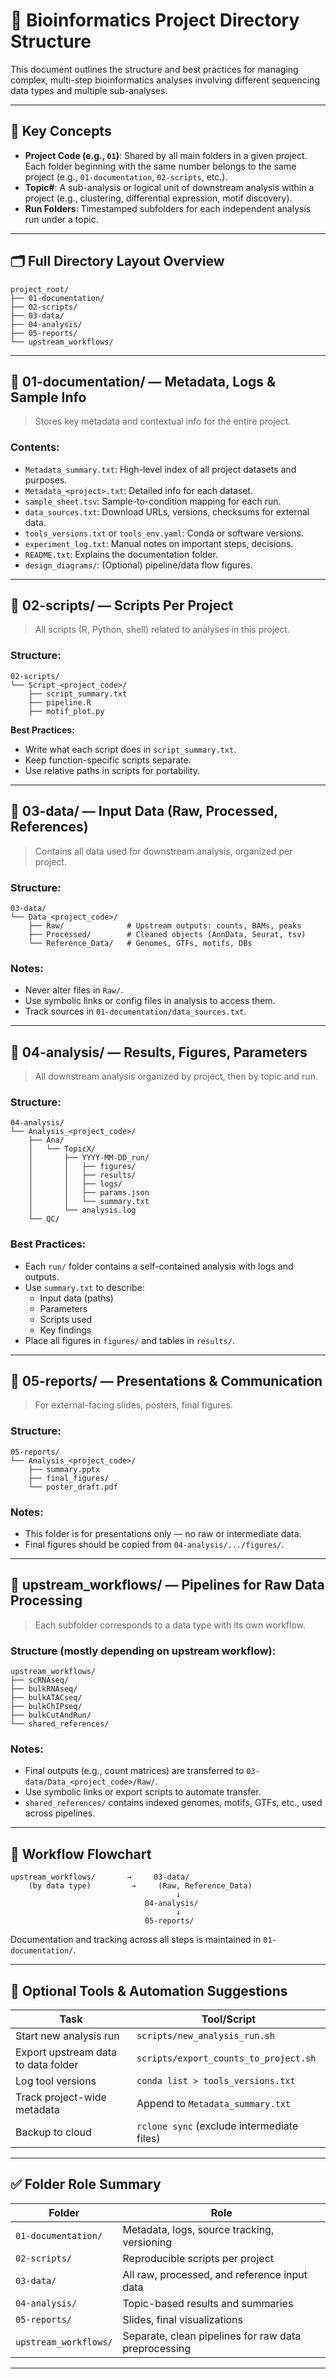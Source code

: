 
# 🧬 Bioinformatics Project Directory Structure

This document outlines the structure and best practices for managing complex, multi-step bioinformatics analyses involving different sequencing data types and multiple sub-analyses.

---

## 📌 Key Concepts

- **Project Code (e.g., `01`)**: Shared by all main folders in a given project. Each folder beginning with the same number belongs to the same project (e.g., `01-documentation`, `02-scripts`, etc.).
- **Topic#**: A sub-analysis or logical unit of downstream analysis within a project (e.g., clustering, differential expression, motif discovery).
- **Run Folders**: Timestamped subfolders for each independent analysis run under a topic.

---

## 🗂️ Full Directory Layout Overview

```
project_root/
├── 01-documentation/
├── 02-scripts/
├── 03-data/
├── 04-analysis/
├── 05-reports/
└── upstream_workflows/
```

---

## 📁 01-documentation/ — Metadata, Logs & Sample Info

> Stores key metadata and contextual info for the entire project.

### Contents:
- `Metadata_summary.txt`: High-level index of all project datasets and purposes.
- `Metadata_<project>.txt`: Detailed info for each dataset.
- `sample_sheet.tsv`: Sample-to-condition mapping for each run.
- `data_sources.txt`: Download URLs, versions, checksums for external data.
- `tools_versions.txt` or `tools_env.yaml`: Conda or software versions.
- `experiment_log.txt`: Manual notes on important steps, decisions.
- `README.txt`: Explains the documentation folder.
- `design_diagrams/`: (Optional) pipeline/data flow figures.

---

## 📁 02-scripts/ — Scripts Per Project

> All scripts (R, Python, shell) related to analyses in this project.

### Structure:
```
02-scripts/
└── Script_<project_code>/
    ├── script_summary.txt
    ├── pipeline.R
    ├── motif_plot.py
```

**Best Practices:**
- Write what each script does in `script_summary.txt`.
- Keep function-specific scripts separate.
- Use relative paths in scripts for portability.

---

## 📁 03-data/ — Input Data (Raw, Processed, References)

> Contains all data used for downstream analysis, organized per project.

### Structure:
```
03-data/
└── Data_<project_code>/
    ├── Raw/              # Upstream outputs: counts, BAMs, peaks
    ├── Processed/        # Cleaned objects (AnnData, Seurat, tsv)
    └── Reference_Data/   # Genomes, GTFs, motifs, DBs
```

### Notes:
- Never alter files in `Raw/`.
- Use symbolic links or config files in analysis to access them.
- Track sources in `01-documentation/data_sources.txt`.

---

## 📁 04-analysis/ — Results, Figures, Parameters

> All downstream analysis organized by project, then by topic and run.

### Structure:
```
04-analysis/
└── Analysis_<project_code>/
    ├── Ana/
    │   └── TopicX/
    │       ├── YYYY-MM-DD_run/
    │       │   ├── figures/
    │       │   ├── results/
    │       │   ├── logs/
    │       │   ├── params.json
    │       │   └── summary.txt
    │       └── analysis.log
    └── QC/
```

### Best Practices:
- Each `run/` folder contains a self-contained analysis with logs and outputs.
- Use `summary.txt` to describe:
  - Input data (paths)
  - Parameters
  - Scripts used
  - Key findings
- Place all figures in `figures/` and tables in `results/`.

---

## 📁 05-reports/ — Presentations & Communication

> For external-facing slides, posters, final figures.

### Structure:
```
05-reports/
└── Analysis_<project_code>/
    ├── summary.pptx
    ├── final_figures/
    └── poster_draft.pdf
```

### Notes:
- This folder is for presentations only — no raw or intermediate data.
- Final figures should be copied from `04-analysis/.../figures/`.

---

## 📁 upstream_workflows/ — Pipelines for Raw Data Processing

> Each subfolder corresponds to a data type with its own workflow.

### Structure (mostly depending on upstream workflow):
```
upstream_workflows/
├── scRNAseq/
├── bulkRNAseq/
├── bulkATACseq/
├── bulkChIPseq/
├── bulkCutAndRun/
└── shared_references/
```

### Notes:
- Final outputs (e.g., count matrices) are transferred to `03-data/Data_<project_code>/Raw/`.
- Use symbolic links or export scripts to automate transfer.
- `shared_references/` contains indexed genomes, motifs, GTFs, etc., used across pipelines.

---

## 🔄 Workflow Flowchart

```
upstream_workflows/       →     03-data/
    (by data type)         →     (Raw, Reference_Data)
                                     ↓
                              04-analysis/
                                     ↓
                              05-reports/
```

Documentation and tracking across all steps is maintained in `01-documentation/`.

---

## 🧰 Optional Tools & Automation Suggestions

| Task | Tool/Script |
|------|-------------|
| Start new analysis run | `scripts/new_analysis_run.sh` |
| Export upstream data to data folder | `scripts/export_counts_to_project.sh` |
| Log tool versions | `conda list > tools_versions.txt` |
| Track project-wide metadata | Append to `Metadata_summary.txt` |
| Backup to cloud | `rclone sync` (exclude intermediate files) |

---

## ✅ Folder Role Summary

| Folder                     | Role |
|---------------------------|------|
| `01-documentation/`       | Metadata, logs, source tracking, versioning |
| `02-scripts/`             | Reproducible scripts per project |
| `03-data/`                | All raw, processed, and reference input data |
| `04-analysis/`            | Topic-based results and summaries |
| `05-reports/`             | Slides, final visualizations |
| `upstream_workflows/`     | Separate, clean pipelines for raw data preprocessing |

---

